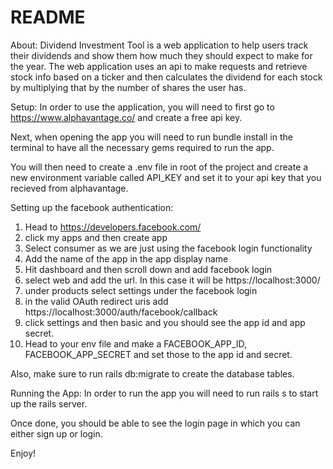 # README

About: Dividend Investment Tool is a web application to help users track their dividends and show them how much they should expect to make for the year. The web application uses an api to make requests and retrieve stock info based on a ticker and then calculates the dividend for each stock by multiplying that by the number of shares the user has.

Setup: In order to use the application, you will need to first go to https://www.alphavantage.co/ and create a free api key.

Next, when opening the app you will need to run bundle install in the terminal to have all the necessary gems required to run the app.

You will then need to create a .env file in root of the project and create a new environment variable called API_KEY and set it to your api key that you recieved from alphavantage.

Setting up the facebook authentication:

1) Head to https://developers.facebook.com/
2) click my apps and then create app
3) Select consumer as we are just using the facebook login functionality
4) Add the name of the app in the app display name
5) Hit dashboard and then scroll down and add facebook login
6) select web and add the url. In this case it will be https://localhost:3000/
7) under products select settings under the facebook login
8) in the valid OAuth redirect uris add https://localhost:3000/auth/facebook/callback
9) click settings and then basic and you should see the app id and app secret.
10) Head to your env file and make a FACEBOOK_APP_ID, FACEBOOK_APP_SECRET and set those to the app id and secret.

Also, make sure to run rails db:migrate to create the database tables.

Running the App: In order to run the app you will need to run rails s to start up the rails server.

Once done, you should be able to see the login page in which you can either sign up or login.

Enjoy!
